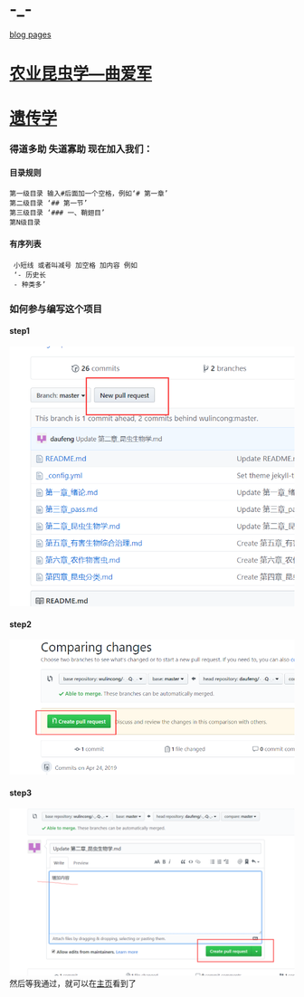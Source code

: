# -_-  
[blog pages](https://wulincong.github.io/-_-Q-_-/)
# [农业昆虫学—曲爱军](昆虫学/readme.md)


# [遗传学](遗传学/readme.md)

### 得道多助 失道寡助 现在加入我们：  
#### 目录规则  

    第一级目录 输入#后面加一个空格，例如‘# 第一章’  
    第二级目录 ‘## 第一节’  
    第三级目录 ‘### 一、鞘翅目’  
    第N级目录  
    
#### 有序列表  

     小短线 或者叫减号 加空格 加内容 例如   
     ‘- 历史长  
     - 种类多’  
### 如何参与编写这个项目  
#### step1  
![第一步](picture/step1.png)  
#### step2  
![第二步](picture/step2.png)  
#### step3  
![第三步](picture/step3.png)  
然后等我通过，就可以在[主页](https://wulincong.github.io/-_-Q-_-/)看到了  
